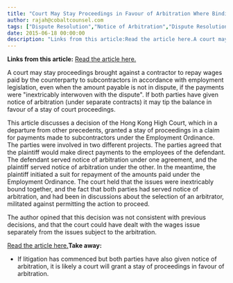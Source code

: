 ```yaml
---
title: "Court May Stay Proceedings in Favour of Arbitration Where Binding Arbitration Clause Covers Dispute and Parties Have Given Notice of Arbitration"
author: rajah@cobaltcounsel.com
tags: ["Dispute Resolution","Notice of Arbitration","Dispute Resolution","Rajah"]
date: 2015-06-18 00:00:00
description: "Links from this article:Read the article here.A court may stay proceedings brought against a contractor to repay wages paid by the counterpar..."
---
```


**Links from this article:**
[Read the article here.](http://www.lexology.com/library/detail.aspx?g=f30d9791-c8b8-42ed-878b-5039e8ba69d5)

A court may stay proceedings brought against a contractor to repay wages paid by the counterparty to subcontractors in accordance with employment legislation, even when the amount payable is not in dispute, if the payments were "inextricably interwoven with the dispute". If both parties have given notice of arbitration (under separate contracts) it may tip the balance in favour of a stay of court proceedings.

This article discusses a decision of the Hong Kong High Court, which in a departure from other precedents, granted a stay of proceedings in a claim for payments made to subcontractors under the Employment Ordinance. The parties were involved in two different projects. The parties agreed that the plaintiff would make direct payments to the employees of the defendant. The defendant served notice of arbitration under one agreement, and the plaintiff served notice of arbitration under the other. In the meantime, the plaintiff initiated a suit for repayment of the amounts paid under the Employment Ordinance. The court held that the issues were inextricably bound together, and the fact that both parties had served notice of arbitration, and had been in discussions about the selection of an arbitrator, militated against permitting the action to proceed.

The author opined that this decision was not consistent with previous decisions, and that the court could have dealt with the wages issue separately from the issues subject to the arbitration.

[Read the article here.](http://www.lexology.com/library/detail.aspx?g=f30d9791-c8b8-42ed-878b-5039e8ba69d5)**Take away:**
- If litigation has commenced but both parties have also given notice of arbitration, it is likely a court will grant a stay of proceedings in favour of arbitration.